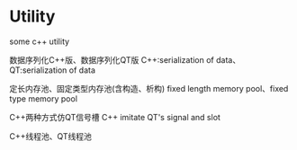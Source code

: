 # Utility
some c++ utility

数据序列化C++版、数据序列化QT版
C++:serialization of data、QT:serialization of data

定长内存池、固定类型内存池(含构造、析构)
fixed length memory pool、fixed type memory pool

C++两种方式仿QT信号槽
C++ imitate QT's signal and slot

C++线程池、QT线程池
